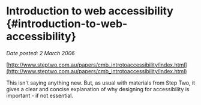 # Introduction to web accessibility {#introduction-to-web-accessibility}

_Date posted: 2 March 2006_

[http://www.steptwo.com.au/papers/cmb_introtoaccessibility/index.html](http://www.steptwo.com.au/papers/cmb_introtoaccessibility/index.html)

This isn't saying anything new. But, as usual with materials from Step Two, it gives a clear and concise explanation of why designing for accessibility is important - if not essential.